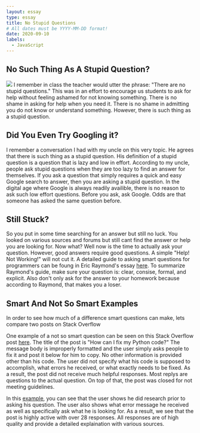 ```yaml
---
layout: essay
type: essay
title: No Stupid Questions
# All dates must be YYYY-MM-DD format!
date: 2020-09-10
labels:
  - JavaScript
---
```


## No Such Thing As A Stupid Question?

<img class="ui medium right floated rounded image" src="https://theprimaryhead.files.wordpress.com/2017/10/screenshot_20171015-0124451495471234.png">
I remember in class the teacher would utter the phrase: "There are no stupid questions." This was in an effort to encourage us students to ask for help without feeling ashamed for not knowing something. There is no shame in asking for help when you need it. There is no shame in admitting you do not know or understand something. However, there is such thing as a stupid question.

## Did You Even Try Googling it?
I remember a conversation I had with my uncle on this very topic. He agrees that there is such thing as a stupid question. His definition of a stupid question is a question that is lazy and low in effort. According to my uncle, people ask stupid questions when they are too lazy to find an answer for themselves. If you ask a question that simply requires a quick and easy Google search to answer, then you are asking a stupid question. In the digital age where Google is always readily availible, there is no reason to ask such low effort questions. Before you ask, ask Google. Odds are that someone has asked the same question before.

## Still Stuck?
So you put in some time searching for an answer but still no luck. You looked on various sources and forums but still cant find the answer or help you are looking for. Now what? Well now is the time to actually ask your question. However, good answers require good questions. A simple "Help! Not Working!" will not cut it. A detailed guide to asking smart questions for programmers can be foung in Eric Raymond's essay <a href="http://www.catb.org/esr/faqs/smart-questions.html">here</a>. To summarize Raymond's guide, make sure your question is: clear, consise, formal, and explicit. Also don't only ask for the answer to your homework because according to Raymond, that makes you a loser.

## Smart And Not So Smart Examples
In order to see how much of a difference smart questions can make, lets compare two posts on Stack Overflow

One example of a not so smart question can be seen on this Stack Overflow post <a href="https://stackoverflow.com/questions/20998718/how-can-i-fix-my-python-code">here</a>. The title of the post is "How can I fix my Python code?" The message body is improperly formatted and the user simply asks people to fix it and post it below for him to copy. No other information is provided other than his code. The user did not specify what his code is supposed to accomplish, what errors he received, or what exactly needs to be fixed. As a result, the post did not receive much helpful responses. Most replys are questions to the actual question. On top of that, the post was closed for not meeting guidelines.

In this <a href="https://stackoverflow.com/questions/20998718/how-can-i-fix-my-python-code">example</a>, you can see that the user shows he did research prior to asking his question. The user also shows what error message he received as well as specifically ask what he is looking for. As a result, we see that the post is highly active with over 28 responses. All responses are of high quality and provide a detailed explaination with various sources.




